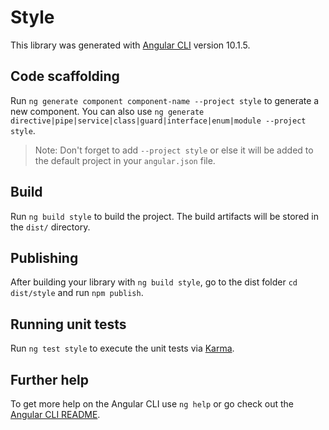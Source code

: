 # Style

This library was generated with [Angular CLI](https://github.com/angular/angular-cli) version 10.1.5.

## Code scaffolding

Run `ng generate component component-name --project style` to generate a new component. You can also use `ng generate directive|pipe|service|class|guard|interface|enum|module --project style`.
> Note: Don't forget to add `--project style` or else it will be added to the default project in your `angular.json` file. 

## Build

Run `ng build style` to build the project. The build artifacts will be stored in the `dist/` directory.

## Publishing

After building your library with `ng build style`, go to the dist folder `cd dist/style` and run `npm publish`.

## Running unit tests

Run `ng test style` to execute the unit tests via [Karma](https://karma-runner.github.io).

## Further help

To get more help on the Angular CLI use `ng help` or go check out the [Angular CLI README](https://github.com/angular/angular-cli/blob/master/README.md).

